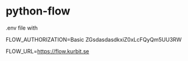 # python-flow
.env file with

FLOW_AUTHORIZATION=Basic ZGsdasdasdkxiZ0xLcFQyQm5UU3RW

FLOW_URL=https://flow.kurbit.se
